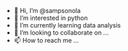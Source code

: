 - 👋 Hi, I’m @sampsonola
- 👀 I’m interested in python
- 🌱 I’m currently learning data analysis
- 💞️ I’m looking to collaborate on ...
- 📫 How to reach me ...

<!---
sampsonola/sampsonola is a ✨ special ✨ repository because its `README.md` (this file) appears on your GitHub profile.
You can click the Preview link to take a look at your changes.
--->
